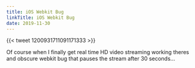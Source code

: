```yaml
---
title: iOS Webkit Bug
linkTitle: iOS Webkit Bug
date: 2019-11-30
---
```


{{< tweet 1200931711091171333 >}}

Of course when I finally get real time HD video streaming working theres and obscure webkit bug that pauses the stream after 30 seconds...
